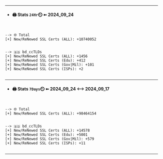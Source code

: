 

---
- #### 🖨️ **Stats** `24Hr`⏲️ ➼ 2024_09_24
```console


--> 🌐 Total
[+] New/ReNewed SSL Certs (ALL): +10740052


--> 🇧🇩 bd_ccTLDs
[+] New/ReNewed SSL Certs (ALL): +1456
[+] New/ReNewed SSL Certs (Edu): +412
[+] New/ReNewed SSL Certs (Gov|Mil): +101
[+] New/ReNewed SSL Certs (ISPs): +2


```

---
- #### 🖨️ **Stats** `7Days`⏲️ ➼ 2024_09_24 <--> 2024_09_17
```console


--> 🌐 Total
[+] New/ReNewed SSL Certs (ALL): +98464154


--> 🇧🇩 bd_ccTLDs
[+] New/ReNewed SSL Certs (ALL): +14578
[+] New/ReNewed SSL Certs (Edu): +5001
[+] New/ReNewed SSL Certs (Gov|Mil): +579
[+] New/ReNewed SSL Certs (ISPs): +11


```

---

